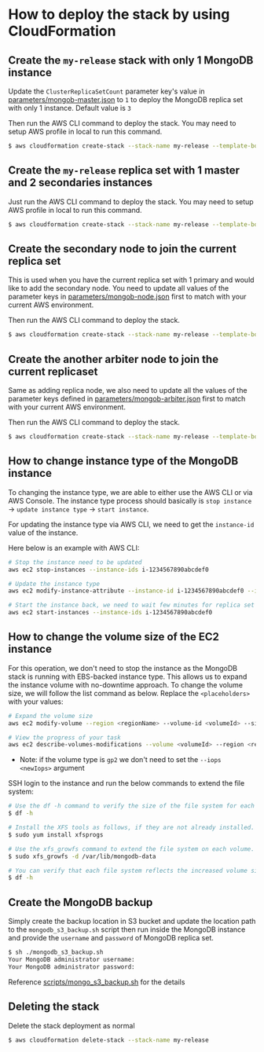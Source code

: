 # How to deploy the stack by using CloudFormation

## Create the `my-release` stack with only 1 MongoDB instance

Update the `ClusterReplicaSetCount` parameter key's value in [parameters/mongob-master.json](https://github.com/tylern91/mongodb_cloudformation/blob/master/parameters/mongodb-master.json) to `1` to deploy the MongoDB replica set with only 1 instance. Default value is `3`

Then run the AWS CLI command to deploy the stack. You may need to setup AWS profile in local to run this command.

```bash
$ aws cloudformation create-stack --stack-name my-release --template-body file://templates/mongodb-master.template --parameters file://parameters/mongodb-master.json --capabilities CAPABILITY_IAM
```

## Create the `my-release` replica set with 1 master and 2 secondaries instances

Just run the AWS CLI command to deploy the stack. You may need to setup AWS profile in local to run this command.

```bash
$ aws cloudformation create-stack --stack-name my-release --template-body file://templates/mongodb-master.template --parameters file://parameters/mongodb-master.json --capabilities CAPABILITY_IAM
```

## Create the secondary node to join the current replica set

This is used when you have the current replica set with 1 primary and would like to add the secondary node. You need to update all values of the parameter keys in [parameters/mongob-node.json](https://github.com/tylern91/mongodb_cloudformation/blob/master/parameters/mongodb-node.json) first to match with your current AWS environment.

Then run the AWS CLI command to deploy the stack.

```bash
$ aws cloudformation create-stack --stack-name my-release --template-body file://templates/mongodb-node.template --parameters file://parameters/mongodb-node.json --capabilities CAPABILITY_IAM
```

## Create the another arbiter node to join the current replicaset

Same as adding replica node, we also need to update all the values of the parameter keys defined in [parameters/mongob-arbiter.json](https://github.com/tylern91/mongodb_cloudformation/blob/master/parameters/mongodb-arbiter.json) first to match with your current AWS environment.

Then run the AWS CLI command to deploy the stack.

```bash
$ aws cloudformation create-stack --stack-name my-release --template-body file://templates/arbiter.template --parameters file://parameters/arbiter.json --capabilities CAPABILITY_IAM
```

## How to change instance type of the MongoDB instance

To changing the instance type, we are able to either use the AWS CLI or via AWS Console. The instance type process should basically is `stop instance` -> `update instance type` -> `start instance`.

For updating the instance type via AWS CLI, we need to get the `instance-id` value of the instance.

Here below is an example with AWS CLI:

```bash
# Stop the instance need to be updated
aws ec2 stop-instances --instance-ids i-1234567890abcdef0

# Update the instance type
aws ec2 modify-instance-attribute --instance-id i-1234567890abcdef0 --instance-type "{\"Value\": \"t3.medium\"}"

# Start the instance back, we need to wait few minutes for replica set sync
aws ec2 start-instances --instance-ids i-1234567890abcdef0
```

## How to change the volume size of the EC2 instance

For this operation, we don't need to stop the instance as the MongoDB stack is running with EBS-backed instance type. This allows us to expand the instance volume with no-downtime approach. To change the volume size, we will follow the list command as below. Replace the `<placeholders>` with your values:

```bash
# Expand the volume size
aws ec2 modify-volume --region <regionName> --volume-id <volumeId> --size <newSize> --volume-type <newType> --iops <newIops>

# View the progress of your task
aws ec2 describe-volumes-modifications --volume <volumeId> --region <region>
```
*   Note: if the volume type is `gp2` we don't need to set the `--iops <newIops>` argument

SSH login to the instance and run the below commands to extend the file system:

```bash
# Use the df -h command to verify the size of the file system for each volume
$ df -h

# Install the XFS tools as follows, if they are not already installed.
$ sudo yum install xfsprogs

# Use the xfs_growfs command to extend the file system on each volume. In this example, /var/lib/mongodb-data is the volume mount point of MongoDB data
$ sudo xfs_growfs -d /var/lib/mongodb-data

# You can verify that each file system reflects the increased volume size by using the df -h command again.
$ df -h
```

## Create the MongoDB backup

Simply create the backup location in S3 bucket and update the location path to the `mongodb_s3_backup.sh` script then run inside the MongoDB instance and provide the `username` and `password` of MongoDB replica set.

```bash
$ sh ./mongodb_s3_backup.sh
Your MongoDB administrator username:
Your MongoDB administrator password:
```

Reference [scripts/mongo_s3_backup.sh](https://github.com/tylern91/mongodb_cloudformation/blob/master/scripts/mongo_s3_backup.sh) for the details

## Deleting the stack

Delete the stack deployment as normal

```bash
$ aws cloudformation delete-stack --stack-name my-release
```
